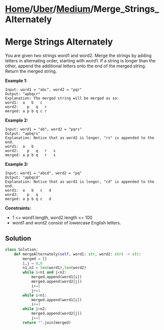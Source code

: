 # [Home](./../..)/[Uber](./..)/[Medium](./)/Merge_Strings_Alternately
<h1>Merge Strings Alternately</h1>

<p>
You are given two strings word1 and word2. Merge the strings by adding letters in alternating order, starting with word1. If a string is longer than the other, append the additional letters onto the end of the merged string.
<br>
Return the merged string.
</p>

<b>Example 1:</b>
  
    Input: word1 = "abc", word2 = "pqr"
    Output: "apbqcr"
    Explanation: The merged string will be merged as so:
    word1:  a   b   c
    word2:    p   q   r
    merged: a p b q c r
    
<b>Example 2:</b>
  
    Input: word1 = "ab", word2 = "pqrs"
    Output: "apbqrs"
    Explanation: Notice that as word2 is longer, "rs" is appended to the end.
    word1:  a   b 
    word2:    p   q   r   s
    merged: a p b q   r   s
    
<b>Example 3:</b>
    
    Input: word1 = "abcd", word2 = "pq"
    Output: "apbqcd"
    Explanation: Notice that as word1 is longer, "cd" is appended to the end.
    word1:  a   b   c   d
    word2:    p   q 
    merged: a p b q c   d

<b>Constraints:</b>

- 1 <= word1.length, word2.length <= 100
- word1 and word2 consist of lowercase English letters.

<h2>Solution</h2>

```python
class Solution:
    def mergeAlternately(self, word1: str, word2: str) -> str:
        merged = []
        i,j = 0,0
        n1,n2 = len(word1),len(word2)
        while i<n1 and j<n2:
            merged.append(word1[i])
            merged.append(word2[j])
            i+=1
            j+=1
        while i<n1:
            merged.append(word1[i])
            i+=1
        while j<n2:
            merged.append(word2[j])
            j+=1
        return "".join(merged)
```
